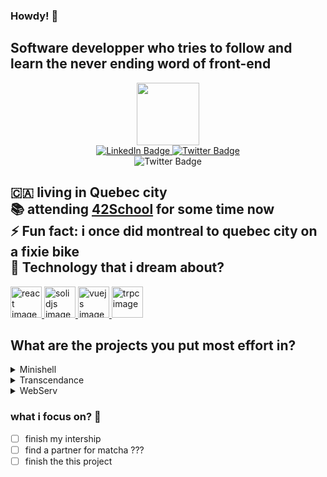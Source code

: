 ### Howdy! 👋

<!--
**Kampouse/Kampouse** is a ✨ _special_ ✨ repository because its `README.md` (this file) appears on your GitHub profile.

Here are some ideas to get you started:

- 🔭 I’m currently working on ...
- 🌱 I’m currently learning ...
- 👯 I’m looking to collaborate on ...
- 🤔 I’m looking for help with ...
- 💬 Ask me about ...
- 📫 How to reach me: ...
- 😄 Pronouns: ...
- ⚡ Fun fact: ...
-->

   ## Software developper who tries to follow and learn the never ending  word of front-end<br>
   
<div id="header" align="center">
  <img src="https://media4.giphy.com/media/CAIgh8LKFbIciGx5Qe/giphy.gif?cid=ecf05e471llaqztxh9qhu5b5tnf8yvjnekd6j9u2670b9dcm&rid=giphy.gif" width="100"/>
</div>

<div id="badges" align="center">
<a href="https://www.linkedin.com/in/jemartel/" target="_blank">
  <img src="https://img.shields.io/badge/LinkedIn-blue?style=for-the-badge&logo=linkedin&logoColor=white" alt="LinkedIn Badge"/>
  </a>
  <a href="https://twitter.com/jemartel98" target="_blank">
  <img src="https://img.shields.io/badge/Twitter-blue?style=for-the-badge&logo=twitter&logoColor=white" alt="Twitter Badge"/>
     
  </a>
</div>
<div id="header" align="center">
<img src="https://wakatime.com/share/@kampouse/de05ab24-b03e-41a0-b220-576db4f6b0a6.svg" alt="Twitter Badge"/>
</div>


🇨🇦  living in Quebec city <br>
📚  attending  [42School](https://www.42quebec.com/) for some time now <br>
⚡ Fun fact: i once did montreal to quebec city on a fixie bike <br>
🔨  Technology that i dream about? <br>
---

<a href="https://www.linkedin.com/in/jemartel/" target="_blank">
<img src="https://logos-download.com/wp-content/uploads/2016/09/React_logo_logotype_emblem.png" alt="react image" width="50" height="50"/>
</a>
<a href="https://www.solidjs.com/" target="_blank">
<img src="https://www.solidjs.com/assets/logo-123b04bc.svg" alt="solidjs image" width="50" height="50"/>
</a>
<a href="https://vuejs.org/" target="_blank">
<img src="https://vuejs.org/images/logo.png" alt="vuejs jmage" width="50" height="50"/>
</a>
<a href="https://trpc.io/" target="_blank">
<img src="https://trpc.io/img/logo.svg" alt="trpc image" width="50" height="50"/>
</a> 
<br>

## What are the  projects you put most effort in?
   
  <details>
  <summary>Minishell</summary>
 
  It the first time i collaborating in a software project;It was not and easy task.. Create a  [bash-like shell ](https://en.wikipedia.org/wiki/Bash_(Unix_shell))<br>
  - what was your approach during the project?<br>
    small iterative progress<br>
  - What how?<br>
    always tried have the project in a working with as little as know runtime issues<br>
  - Why<br>
     Working with C its really easy to get into memory issues and piles them up "i will fix them tomorrow"<br>
  - How long?
    I tracked my time with [Wakatime](https://wakatime.com/)  the result was roughly 200hours that said there many more hour<br>
    just thinking about issues  the said project.
  - where is it? <br>
  [Repository](https://github.com/Kampouse/mini-shell-racoon/)<br>
   [Try it](https://replit.com/@jpmartel98/minishell?v=1)
</details>
   
  <details>
  <summary>Transcendance</summary>
  final project of 42 school<br> 
    
  - team project? <br>
    yes a team of 5 people<br>
  - What role you had?<br>
     I implemented the base of the project and the front-end<br>
     styling and thhe base of the front-end<br>
     I also implemented the authentication system<br> using the [42 API](https://api.intra.42.fr/apidoc/guides/getting_started) and [JWT](https://jwt.io/) with [Passport](http://www.passportjs.org/) with all wired up into [NestJS](https://nestjs.com/)<br> learned a lot about the [OAuth](https://oauth.net/2/) protocol<br>
  -  how was the project seperated?<br>
      we  seperated the  project into feature and each person was assigned feature<br>  and we worked on them in parallel 
      and merge code into the main branch when one feature was done<br>
  [Repository](https://github.com/Kampouse/trans-pong)<br>
  </details>

<details>
  <summary> WebServ  </summary>
  but does how  the web serve stuff? <br> 
    
  - network project? sort of? <br>
    yes its part of the application layer  [OSI model](https://en.wikipedia.org/wiki/OSI_model)<br>
  - What role you had?<br>
     I was the one in charge of  parsing heavly inspired  [nginx](https://nginx.org/en/) 
      config file <br> that would  specify what to serve and how to serve it.<br>  I also impented a non blocking socket that would handle multiple request at the same time.
      On top of that  i build the parsing for the http request and the response[ HTTP](https://en.wikipedia.org/wiki/Hypertext_Transfer_Protocol) protocol<br>
-  the project was built in c++98 <br>
  [Repository](https://github.com/Kampouse/webserv) 
    </details>

 










### what i focus on? 🔭
- [ ] finish  my intership
- [ ] find a partner for matcha ???
- [ ] finish the this project
